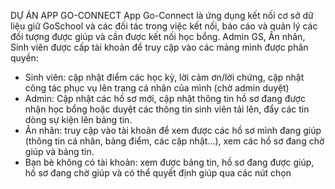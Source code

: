DỰ ÁN APP GO-CONNECT
App Go-Connect là ứng dụng kết nối cơ sở dữ liệu giữ GoSchool và các đối tác trong việc kết nối, báo cáo và quản lý các đối tượng được giúp và cần được kết nối học bổng.
Admin GS, Ân nhân, Sinh viên được cấp tài khoản để truy cập vào các mảng mình được phân quyền:
- Sinh viên: cập nhật điểm các học kỳ, lời cảm ơn/lời chứng, cập nhật công tác phục vụ lên trang cá nhân của mình (chờ admin duyệt)
- Admin: Cập nhật các hồ sơ mới, cập nhật thông tin hồ sơ đang được nhận học bổng hoặc duyệt các thông tin sinh viên tải lên, đẩy các tin dòng sự kiện lên bảng tin.
- Ân nhân: truy cập vào tài khoản để xem được các hồ sơ mình đang giúp (thông tin cá nhân, bảng điểm, các cập nhật…), xem các hồ sơ đang chờ giúp và bảng tin.
- Bạn bè không có tài khoản: xem được bảng tin, hồ sơ đang được giúp, hồ sơ đang chờ giúp và có thể quyết định giúp qua các nút chọn
